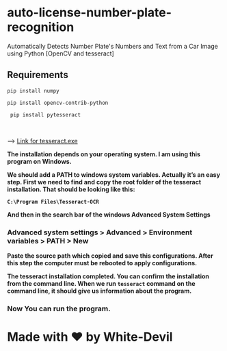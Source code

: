 # auto-license-number-plate-recognition
Automatically Detects Number Plate's Numbers and Text from a Car Image using Python [OpenCV and tesseract]

## Requirements

``` pip install numpy ```

``` pip install opencv-contrib-python ```

``` pip install pytesseract```

<br>

--> <a href="http://digi.bib.uni-mannheim.de/tesseract/tesseract-ocr-setup-4.00.00dev.exe"> Link for tesseract.exe </a>


<b>
The installation depends on your operating system. I am using this program on Windows.

We should add a PATH to windows system variables. Actually it’s an easy step. First we need to find and copy the root folder of the tesseract installation. That should be looking like this:

``` C:\Program Files\Tesseract-OCR ```

And then in the search bar of the windows Advanced System Settings

### Advanced system settings > Advanced > Environment variables > PATH > New

Paste the source path which copied and save this configurations. After this step the computer must be rebooted to apply configurations.

The tesseract installation completed. You can confirm the installation from the command line. When we run ``` tesseract ``` command on the command line, it should give us information about the program.
  
 </b>


### Now You can run the program. 

# Made with ❤️ by White-Devil
